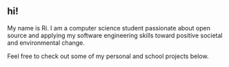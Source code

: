 ## hi!

My name is Ri. I am a computer science student passionate about open source and applying my software engineering skills toward positive societal and environmental change.

Feel free to check out some of my personal and school projects below.
